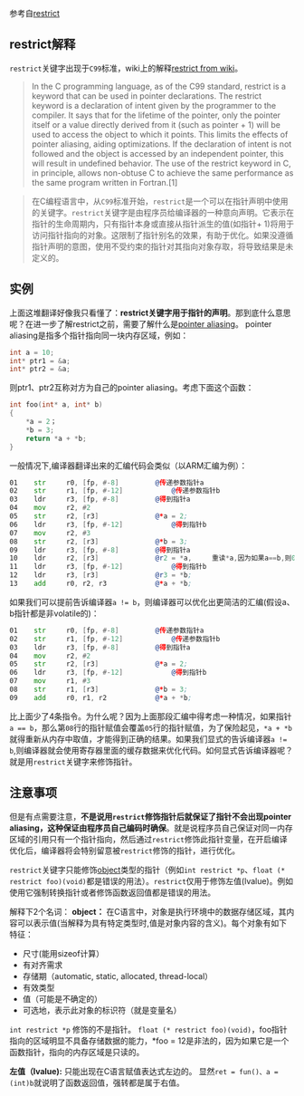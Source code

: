 参考自[restrict](https://en.cppreference.com/w/c/language/restrict)

## restrict解释

`restrict`关键字出现于`C99`标准，wiki上的解释[restrict from wiki](https://en.wikipedia.org/wiki/Restrict)。

>In the C programming language, as of the C99 standard, restrict is a keyword that can be used in pointer declarations. The restrict keyword is a declaration of intent given by the programmer to the compiler. It says that for the lifetime of the pointer, only the pointer itself or a value directly derived from it (such as pointer + 1) will be used to access the object to which it points. This limits the effects of pointer aliasing, aiding optimizations. If the declaration of intent is not followed and the object is accessed by an independent pointer, this will result in undefined behavior. The use of the restrict keyword in C, in principle, allows non-obtuse C to achieve the same performance as the same program written in Fortran.[1]

>在C编程语言中，从`C99`标准开始，`restrict`是一个可以在指针声明中使用的关键字。`restrict`关键字是由程序员给编译器的一种意向声明。它表示在指针的生命周期内，只有指针本身或直接从指针派生的值(如指针+ 1)将用于访问指针指向的对象。这限制了指针别名的效果，有助于优化。如果没遵循指针声明的意图，使用不受约束的指针对其指向对象存取，将导致结果是未定义的。

## 实例

上面这堆翻译好像我只看懂了：**restrict关键字用于指针的声明**。那到底什么意思呢？在进一步了解restrict之前，需要了解什么是[pointer aliasing](https://en.wikipedia.org/wiki/Pointer_aliasing)。
pointer aliasing是指多个指针指向同一块内存区域，例如：

```c
int a = 10;
int* ptr1 = &a;
int* ptr2 = &a;
```

则ptr1、ptr2互称对方为自己的pointer aliasing。考虑下面这个函数：

```c
int foo(int* a, int* b)
{
	*a = 2；
	*b = 3;
	return *a + *b;
}
```
一般情况下,编译器翻译出来的汇编代码会类似（以ARM汇编为例）：
```asm
01    str     r0, [fp, #-8]			@传递参数指针a
02    str     r1, [fp, #-12]			@传递参数指针b
03    ldr     r3, [fp, #-8]			@得到指针a
04    mov     r2, #2
05    str     r2, [r3]				@*a = 2;
06    ldr     r3, [fp, #-12]			@得到指针b
07    mov     r2, #3
08    str     r2, [r3]				@*b = 3;
09    ldr     r3, [fp, #-8]			@得到指针a		
10    ldr     r2, [r3]				@r2 = *a,     重读*a,因为如果a==b,则08行会覆盖05行的赋值！！！！！
11    ldr     r3, [fp, #-12]			@得到指针b
12    ldr     r3, [r3]				@r3 = *b;
13    add     r0, r2, r3			@*a + *b;
```

如果我们可以提前告诉编译器`a != b`，则编译器可以优化出更简洁的汇编(假设a、b指针都是非volatile的)：

```asm
01    str     r0, [fp, #-8]			@传递参数指针a
02    str     r1, [fp, #-12]			@传递参数指针b
03    ldr     r3, [fp, #-8]			@得到指针a
04    mov     r2, #2
05    str     r2, [r3]				@*a = 2;
06    ldr     r3, [fp, #-12]			@得到指针b
07    mov     r1, #3
08    str     r1, [r3]				@*b = 3;
09    add     r0, r1, r2			@*a + *b;
```
比上面少了4条指令。为什么呢？因为上面那段汇编中得考虑一种情况，如果指针`a == b`，那么第`08`行的指针赋值会覆盖`05`行的指针赋值，为了保险起见，`*a + *b`就得重新从内存中取值，才能得到正确的结果。如果我们显式的告诉编译器`a != b`,则编译器就会使用寄存器里面的缓存数据来优化代码。如何显式告诉编译器呢？就是用`restrict`关键字来修饰指针。

## 注意事项
但是有点需要注意，**不是说用`restrict`修饰指针后就保证了指针不会出现pointer aliasing，这种保证由程序员自己编码时确保**。就是说程序员自己保证对同一内存区域的引用只有一个指针指向，然后通过`restrict`修饰此指针变量，在开启编译优化后，编译器将会特别留意被`restrict`修饰的指针，进行优化。

`restrict`关键字只能修饰[object](https://en.cppreference.com/w/c/language/object)类型的指针（例如`int restrict *p`、`float (* restrict foo)(void)`都是错误的用法）。`restrict`仅用于修饰左值(lvalue)。例如使用它强制转换指针或者修饰函数返回值都是错误的用法。

解释下2个名词：
**object：**
在C语言中，对象是执行环境中的数据存储区域，其内容可以表示值(当解释为具有特定类型时,值是对象内容的含义)。每个对象有如下特征：

- 尺寸(能用sizeof计算）
- 有对齐需求
- 存储期（automatic, static, allocated, thread-local）
- 有效类型
- 值（可能是不确定的）
- 可选地，表示此对象的标识符（就是变量名）

`int restrict *p` 修饰的不是指针。
`float (* restrict foo)(void)`，foo指针指向的区域明显不具备存储数据的能力，*foo = 12是非法的，因为如果它是一个函数指针，指向的内存区域是只读的。

**左值（lvalue):**
只能出现在C语言赋值表达式左边的。
显然`ret = fun()、a = (int)b`就说明了函数返回值，强转都是属于右值。
